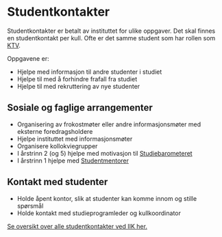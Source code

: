 # Studentkontakter

Studentkontakter er betalt av instituttet for ulike oppgaver. Det skal finnes en studentkontakt per kull.
Ofte er det samme student som har rollen som [KTV](ktv.html).

Oppgavene er:

* Hjelpe med informasjon til andre studenter i studiet
* Hjelpe til med å forhindre frafall fra studiet
* Hjelpe til med rekruttering av nye studenter


## Sosiale og faglige arrangementer

* Organisering av frokostmøter eller andre informasjonsmøter med eksterne foredragsholdere
* Hjelpe instituttet med informasjonsmøter
* Organisere kollokviegrupper
* I årstrinn 2 (og 5) hjelpe med motivasjon til [Studiebarometeret](https://studiebarometeret.no)
* I årstrinn 1 hjelpe med [Studentmentorer](studentmentorer.html)

## Kontakt med studenter

* Holde åpent kontor, slik at studenter kan komme innom og stille spørsmål
* Holde kontakt med studieprogramleder og kullkoordinator

[Se oversikt over alle studentkontakter ved IIK her.](https://edu.iik.ntnu.no/studenter.html)  
